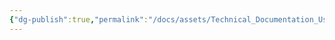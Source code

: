 ```yaml
---
{"dg-publish":true,"permalink":"/docs/assets/Technical_Documentation_Usecase_Diagram.excalidraw/","tags":["excalidraw"]}
---
```

<style> .container {font-family: sans-serif; text-align: center;} .button-wrapper button {z-index: 1;height: 40px; width: 100px; margin: 10px;padding: 5px;} .excalidraw .App-menu_top .buttonList { display: flex;} .excalidraw-wrapper { height: 800px; margin: 50px; position: relative;} :root[dir="ltr"] .excalidraw .layer-ui__wrapper .zen-mode-transition.App-menu_bottom--transition-left {transform: none;} </style><script src="https://cdn.jsdelivr.net/npm/react@17/umd/react.production.min.js"></script><script src="https://cdn.jsdelivr.net/npm/react-dom@17/umd/react-dom.production.min.js"></script><script type="text/javascript" src="https://cdn.jsdelivr.net/npm/@excalidraw/excalidraw@0/dist/excalidraw.production.min.js"></script><div id="Technical_Documentation_Usecase_Diagramexcalidraw.md"></div><script>(function(){const InitialData={"type":"excalidraw","version":2,"source":"https://github.com/zsviczian/obsidian-excalidraw-plugin/releases/tag/2.7.4","elements":[{"type":"ellipse","version":227,"versionNonce":805962368,"isDeleted":false,"id":"ZbR9n1NhWOtN1_uIA28Cb","fillStyle":"solid","strokeWidth":1,"strokeStyle":"solid","roughness":1,"opacity":100,"angle":0,"x":-822.9179637824154,"y":-431.34700218550864,"strokeColor":"#000000","backgroundColor":"transparent","width":56.5443115234375,"height":43.849609375,"seed":1623280468,"groupIds":["_9RKHIL6zlGku2kHJLCx4","9yhfKPOjL09Q2GwzYlV1r"],"frameId":null,"roundness":{"type":2},"boundElements":[{"id":"r4jp69i3G2VL0CZNE5DBJ","type":"arrow"},{"id":"TnquV46lxB4dI2n4goggc","type":"arrow"}],"updated":1736753026536,"link":null,"locked":false,"index":"a0"},{"type":"line","version":273,"versionNonce":795698560,"isDeleted":false,"id":"2HCLeiN0uIBGDP6-YWaWn","fillStyle":"solid","strokeWidth":1,"strokeStyle":"solid","roughness":1,"opacity":100,"angle":0,"x":-794.3864696417904,"y":-385.6881276737899,"strokeColor":"#000000","backgroundColor":"transparent","width":3.477539958432317,"height":130.4052668013237,"seed":44351700,"groupIds":["_9RKHIL6zlGku2kHJLCx4","9yhfKPOjL09Q2GwzYlV1r"],"frameId":null,"roundness":{"type":2},"boundElements":[],"updated":1736753026536,"link":null,"locked":false,"startBinding":null,"endBinding":null,"lastCommittedPoint":null,"startArrowhead":null,"endArrowhead":null,"points":[[0,0],[3.477539958432317,130.4052668013237]],"index":"a1"},{"type":"line","version":304,"versionNonce":1420145280,"isDeleted":false,"id":"74ZUK2EjVXl8yfHuhn8pc","fillStyle":"solid","strokeWidth":1,"strokeStyle":"solid","roughness":1,"opacity":100,"angle":0,"x":-855.198112393689,"y":-359.75576982200147,"strokeColor":"#000000","backgroundColor":"transparent","width":126.71344479262825,"height":1.9752637267113187,"seed":1400735316,"groupIds":["_9RKHIL6zlGku2kHJLCx4","9yhfKPOjL09Q2GwzYlV1r"],"frameId":null,"roundness":{"type":2},"boundElements":[],"updated":1736753026536,"link":null,"locked":false,"startBinding":null,"endBinding":null,"lastCommittedPoint":null,"startArrowhead":null,"endArrowhead":null,"points":[[0,0],[126.71344479262825,-1.9752637267113187]],"index":"a2"},{"type":"line","version":285,"versionNonce":2007283072,"isDeleted":false,"id":"ARqK9jylDL8wEd0wXqyoM","fillStyle":"solid","strokeWidth":1,"strokeStyle":"solid","roughness":1,"opacity":100,"angle":0,"x":-843.8430291998541,"y":-207.7457658622415,"strokeColor":"#000000","backgroundColor":"transparent","width":51.124467272907395,"height":47.56125829592338,"seed":1747033044,"groupIds":["_9RKHIL6zlGku2kHJLCx4","9yhfKPOjL09Q2GwzYlV1r"],"frameId":null,"roundness":{"type":2},"boundElements":[],"updated":1736753026536,"link":null,"locked":false,"startBinding":null,"endBinding":null,"lastCommittedPoint":null,"startArrowhead":null,"endArrowhead":null,"points":[[0,0],[51.124467272907395,-47.56125829592338]],"index":"a3"},{"type":"line","version":309,"versionNonce":1246454400,"isDeleted":false,"id":"5GQ6hrXTqTnkfhN_xGF6p","fillStyle":"solid","strokeWidth":1,"strokeStyle":"solid","roughness":1,"opacity":100,"angle":0,"x":-789.6275585089778,"y":-255.9493581425399,"strokeColor":"#000000","backgroundColor":"transparent","width":46.7197265625,"height":43.883056640625,"seed":1252458836,"groupIds":["_9RKHIL6zlGku2kHJLCx4","9yhfKPOjL09Q2GwzYlV1r"],"frameId":null,"roundness":{"type":2},"boundElements":[],"updated":1736753026536,"link":null,"locked":false,"startBinding":null,"endBinding":null,"lastCommittedPoint":null,"startArrowhead":null,"endArrowhead":null,"points":[[0,0],[46.7197265625,43.883056640625]],"index":"a4"},{"type":"text","version":145,"versionNonce":1550976384,"isDeleted":false,"id":"drBM3SDH","fillStyle":"hachure","strokeWidth":1,"strokeStyle":"solid","roughness":1,"opacity":100,"angle":0,"x":-837.3501113752525,"y":-205.36562347412115,"strokeColor":"#1e1e1e","backgroundColor":"transparent","width":90.37990814447403,"height":25,"seed":1382266580,"groupIds":["9yhfKPOjL09Q2GwzYlV1r"],"frameId":null,"roundness":null,"boundElements":[],"updated":1736753026536,"link":null,"locked":false,"fontSize":20,"fontFamily":1,"text":"Customer","rawText":"Customer","textAlign":"center","verticalAlign":"top","containerId":null,"originalText":"Customer","lineHeight":1.25,"baseline":17,"autoResize":true,"index":"a5"},{"type":"ellipse","version":219,"versionNonce":1606095488,"isDeleted":false,"id":"W_zuJBzzwzL2bETO7NasN","fillStyle":"solid","strokeWidth":1,"strokeStyle":"solid","roughness":1,"opacity":100,"angle":0,"x":1055.0821175977928,"y":-391.3470021855086,"strokeColor":"#000000","backgroundColor":"transparent","width":56.5443115234375,"height":43.849609375,"seed":1657320556,"groupIds":["rObWGPIxToCJHJWXVChp_","AA0u5BJrNMSdgLTuKOeFG"],"frameId":null,"roundness":{"type":2},"boundElements":[{"id":"y-ro0SQPFCSb04RZ38zZM","type":"arrow"},{"id":"Gxk4ilcUYP_1ZugyKWf1p","type":"arrow"}],"updated":1736753026536,"link":null,"locked":false,"index":"a6"},{"type":"line","version":265,"versionNonce":1528124800,"isDeleted":false,"id":"lZ1-24ZfyyiI34wrv613C","fillStyle":"solid","strokeWidth":1,"strokeStyle":"solid","roughness":1,"opacity":100,"angle":0,"x":1083.6136117384178,"y":-345.68812767378984,"strokeColor":"#000000","backgroundColor":"transparent","width":3.477539958432317,"height":130.4052668013237,"seed":118441708,"groupIds":["rObWGPIxToCJHJWXVChp_","AA0u5BJrNMSdgLTuKOeFG"],"frameId":null,"roundness":{"type":2},"boundElements":[],"updated":1736753026536,"link":null,"locked":false,"startBinding":null,"endBinding":null,"lastCommittedPoint":null,"startArrowhead":null,"endArrowhead":null,"points":[[0,0],[3.477539958432317,130.4052668013237]],"index":"a7"},{"type":"line","version":296,"versionNonce":196395648,"isDeleted":false,"id":"vXAPlIFQ3OdY2o6_puKvG","fillStyle":"solid","strokeWidth":1,"strokeStyle":"solid","roughness":1,"opacity":100,"angle":0,"x":1022.8019689865192,"y":-319.7557698220014,"strokeColor":"#000000","backgroundColor":"transparent","width":126.71344479262825,"height":1.9752637267113187,"seed":970951020,"groupIds":["rObWGPIxToCJHJWXVChp_","AA0u5BJrNMSdgLTuKOeFG"],"frameId":null,"roundness":{"type":2},"boundElements":[],"updated":1736753026536,"link":null,"locked":false,"startBinding":null,"endBinding":null,"lastCommittedPoint":null,"startArrowhead":null,"endArrowhead":null,"points":[[0,0],[126.71344479262825,-1.9752637267113187]],"index":"a8"},{"type":"line","version":277,"versionNonce":1221502336,"isDeleted":false,"id":"4Fplp8DpUL_LaT2inGu9I","fillStyle":"solid","strokeWidth":1,"strokeStyle":"solid","roughness":1,"opacity":100,"angle":0,"x":1034.1570521803542,"y":-167.74576586224146,"strokeColor":"#000000","backgroundColor":"transparent","width":51.124467272907395,"height":47.56125829592338,"seed":1585675244,"groupIds":["rObWGPIxToCJHJWXVChp_","AA0u5BJrNMSdgLTuKOeFG"],"frameId":null,"roundness":{"type":2},"boundElements":[],"updated":1736753026536,"link":null,"locked":false,"startBinding":null,"endBinding":null,"lastCommittedPoint":null,"startArrowhead":null,"endArrowhead":null,"points":[[0,0],[51.124467272907395,-47.56125829592338]],"index":"a9"},{"type":"line","version":301,"versionNonce":1828221568,"isDeleted":false,"id":"mlRjnRjG-lNcTswzzPacz","fillStyle":"solid","strokeWidth":1,"strokeStyle":"solid","roughness":1,"opacity":100,"angle":0,"x":1088.3725228712303,"y":-215.94935814253984,"strokeColor":"#000000","backgroundColor":"transparent","width":46.7197265625,"height":43.883056640625,"seed":1594170988,"groupIds":["rObWGPIxToCJHJWXVChp_","AA0u5BJrNMSdgLTuKOeFG"],"frameId":null,"roundness":{"type":2},"boundElements":[],"updated":1736753026536,"link":null,"locked":false,"startBinding":null,"endBinding":null,"lastCommittedPoint":null,"startArrowhead":null,"endArrowhead":null,"points":[[0,0],[46.7197265625,43.883056640625]],"index":"aA"},{"type":"text","version":167,"versionNonce":1390278016,"isDeleted":false,"id":"Ra0HfR9h","fillStyle":"hachure","strokeWidth":1,"strokeStyle":"solid","roughness":1,"opacity":100,"angle":0,"x":1061.7299451331296,"y":-165.3656234741211,"strokeColor":"#1e1e1e","backgroundColor":"transparent","width":48.21995788812637,"height":25,"seed":763982700,"groupIds":["AA0u5BJrNMSdgLTuKOeFG"],"frameId":null,"roundness":null,"boundElements":[],"updated":1736753026536,"link":null,"locked":false,"fontSize":20,"fontFamily":1,"text":"Chief","rawText":"Chief","textAlign":"center","verticalAlign":"top","containerId":null,"originalText":"Chief","lineHeight":1.25,"baseline":17,"autoResize":true,"index":"aB"},{"type":"rectangle","version":81,"versionNonce":1246110336,"isDeleted":false,"id":"ON_Uk4lq-7T1lg8KRwdT3","fillStyle":"hachure","strokeWidth":1,"strokeStyle":"solid","roughness":1,"opacity":100,"angle":0,"x":-623.2666382193567,"y":-639.8989588419597,"strokeColor":"#1e1e1e","backgroundColor":"transparent","width":1528.000122070313,"height":745.59999593099,"seed":1619457108,"groupIds":[],"frameId":null,"roundness":{"type":3},"boundElements":[],"updated":1736753026536,"link":null,"locked":false,"index":"aC"},{"type":"ellipse","version":256,"versionNonce":2122532224,"isDeleted":false,"id":"qY03Dd73qPMGqwrA_jLJp","fillStyle":"hachure","strokeWidth":1,"strokeStyle":"solid","roughness":1,"opacity":100,"angle":0,"x":-127.66656090815854,"y":-447.9989751180014,"strokeColor":"#1e1e1e","backgroundColor":"transparent","width":283,"height":85,"seed":418324076,"groupIds":[],"frameId":null,"roundness":{"type":2},"boundElements":[{"type":"text","id":"6ac1ZQtH"},{"id":"qHrsA82uoo0eDaxkOcS2h","type":"arrow"}],"updated":1736753026536,"link":null,"locked":false,"index":"aD"},{"type":"text","version":260,"versionNonce":1954771584,"isDeleted":false,"id":"6ac1ZQtH","fillStyle":"hachure","strokeWidth":1,"strokeStyle":"solid","roughness":1,"opacity":100,"angle":0,"x":-74.0721155144144,"y":-418.0510133184297,"strokeColor":"#1e1e1e","backgroundColor":"transparent","width":175.69989013671875,"height":25,"seed":1087926508,"groupIds":[],"frameId":null,"roundness":null,"boundElements":[],"updated":1736753026691,"link":null,"locked":false,"fontSize":20,"fontFamily":1,"text":"반려동물 리스트 요청","rawText":"반려동물 리스트 요청","textAlign":"center","verticalAlign":"middle","containerId":"qY03Dd73qPMGqwrA_jLJp","originalText":"반려동물 리스트 요청","lineHeight":1.25,"baseline":42,"autoResize":true,"index":"aE"},{"type":"ellipse","version":193,"versionNonce":687773056,"isDeleted":false,"id":"64foKC9-IigIocA5bLEHy","fillStyle":"hachure","strokeWidth":1,"strokeStyle":"solid","roughness":1,"opacity":100,"angle":0,"x":-556.4666097362838,"y":-444.7989018758137,"strokeColor":"#1e1e1e","backgroundColor":"transparent","width":283,"height":85,"seed":229334996,"groupIds":[],"frameId":null,"roundness":{"type":2},"boundElements":[{"type":"text","id":"CwUp2S8O"},{"id":"r4jp69i3G2VL0CZNE5DBJ","type":"arrow"},{"id":"qHrsA82uoo0eDaxkOcS2h","type":"arrow"},{"id":"C4VeHe4aU1ZjsKJTw4FOj","type":"arrow"}],"updated":1736753026536,"link":null,"locked":false,"index":"aF"},{"type":"text","version":183,"versionNonce":1543471744,"isDeleted":false,"id":"CwUp2S8O","fillStyle":"hachure","strokeWidth":1,"strokeStyle":"solid","roughness":1,"opacity":100,"angle":0,"x":-472.35218903793606,"y":-414.850940076242,"strokeColor":"#1e1e1e","backgroundColor":"transparent","width":114.6599395275116,"height":25,"seed":576210260,"groupIds":[],"frameId":null,"roundness":null,"boundElements":[],"updated":1736753026536,"link":null,"locked":false,"fontSize":20,"fontFamily":1,"text":"반려동물 분양","rawText":"반려동물 분양","textAlign":"center","verticalAlign":"middle","containerId":"64foKC9-IigIocA5bLEHy","originalText":"반려동물 분양","lineHeight":1.25,"baseline":17,"autoResize":true,"index":"aG"},{"type":"ellipse","version":279,"versionNonce":126870912,"isDeleted":false,"id":"5CRZUbVeKwnetk0mOxAgG","fillStyle":"hachure","strokeWidth":1,"strokeStyle":"solid","roughness":1,"opacity":100,"angle":0,"x":-127.66656090815854,"y":-273.59895070393884,"strokeColor":"#1e1e1e","backgroundColor":"transparent","width":283,"height":85,"seed":1367894252,"groupIds":[],"frameId":null,"roundness":{"type":2},"boundElements":[{"type":"text","id":"4JbSbMiP"},{"id":"C4VeHe4aU1ZjsKJTw4FOj","type":"arrow"}],"updated":1736753026536,"link":null,"locked":false,"index":"aH"},{"type":"text","version":321,"versionNonce":1709912704,"isDeleted":false,"id":"4JbSbMiP","fillStyle":"hachure","strokeWidth":1,"strokeStyle":"solid","roughness":1,"opacity":100,"angle":0,"x":-43.12213382496128,"y":-243.65098890436713,"strokeColor":"#1e1e1e","backgroundColor":"transparent","width":113.7999267578125,"height":25,"seed":1558473580,"groupIds":[],"frameId":null,"roundness":null,"boundElements":[],"updated":1736753026536,"link":null,"locked":false,"fontSize":20,"fontFamily":1,"text":"분양상태 확인","rawText":"분양상태 확인","textAlign":"center","verticalAlign":"middle","containerId":"5CRZUbVeKwnetk0mOxAgG","originalText":"분양상태 확인","lineHeight":1.25,"baseline":17,"autoResize":true,"index":"aI"},{"type":"ellipse","version":352,"versionNonce":662123904,"isDeleted":false,"id":"u6W37X1_wO6gQhKmZsR4p","fillStyle":"hachure","strokeWidth":1,"strokeStyle":"solid","roughness":1,"opacity":100,"angle":0,"x":504.3333577116332,"y":-545.598950703939,"strokeColor":"#1e1e1e","backgroundColor":"transparent","width":283,"height":85,"seed":237592660,"groupIds":[],"frameId":null,"roundness":{"type":2},"boundElements":[{"type":"text","id":"Ile3zifi"},{"id":"y-ro0SQPFCSb04RZ38zZM","type":"arrow"},{"id":"EVgzAVh_hQU-t3omz_o1s","type":"arrow"}],"updated":1736753026536,"link":null,"locked":false,"index":"aJ"},{"type":"text","version":417,"versionNonce":383836800,"isDeleted":false,"id":"Ile3zifi","fillStyle":"hachure","strokeWidth":1,"strokeStyle":"solid","roughness":1,"opacity":100,"angle":0,"x":588.8777847948305,"y":-515.6509889043672,"strokeColor":"#1e1e1e","backgroundColor":"transparent","width":113.7999267578125,"height":25,"seed":1413625300,"groupIds":[],"frameId":null,"roundness":null,"boundElements":[],"updated":1736753026536,"link":null,"locked":false,"fontSize":20,"fontFamily":1,"text":"분양요청 확인","rawText":"분양요청 확인","textAlign":"center","verticalAlign":"middle","containerId":"u6W37X1_wO6gQhKmZsR4p","originalText":"분양요청 확인","lineHeight":1.25,"baseline":17,"autoResize":true,"index":"aK"},{"type":"ellipse","version":268,"versionNonce":1844741504,"isDeleted":false,"id":"59qzvwLdnvdS7nvNQkB2b","fillStyle":"hachure","strokeWidth":1,"strokeStyle":"solid","roughness":1,"opacity":100,"angle":0,"x":-540.4666097362838,"y":-300.7989425659178,"strokeColor":"#1e1e1e","backgroundColor":"transparent","width":283,"height":85,"seed":52121300,"groupIds":[],"frameId":null,"roundness":{"type":2},"boundElements":[{"type":"text","id":"21gfaXuf"},{"id":"TnquV46lxB4dI2n4goggc","type":"arrow"}],"updated":1736753026536,"link":null,"locked":false,"index":"aL"},{"type":"text","version":283,"versionNonce":2107675264,"isDeleted":false,"id":"21gfaXuf","fillStyle":"hachure","strokeWidth":1,"strokeStyle":"solid","roughness":1,"opacity":100,"angle":0,"x":-455.9221826530865,"y":-270.8509807663461,"strokeColor":"#1e1e1e","backgroundColor":"transparent","width":113.7999267578125,"height":25,"seed":2126297940,"groupIds":[],"frameId":null,"roundness":null,"boundElements":[],"updated":1736753026536,"link":null,"locked":false,"fontSize":20,"fontFamily":1,"text":"개인정보 수정","rawText":"개인정보 수정","textAlign":"center","verticalAlign":"middle","containerId":"59qzvwLdnvdS7nvNQkB2b","originalText":"개인정보 수정","lineHeight":1.25,"baseline":17,"autoResize":true,"index":"aM"},{"type":"ellipse","version":461,"versionNonce":407360896,"isDeleted":false,"id":"7pH8kt7TOZyjZWcrtwIf8","fillStyle":"hachure","strokeWidth":1,"strokeStyle":"solid","roughness":1,"opacity":100,"angle":0,"x":510.73342281580017,"y":-348.79902394612645,"strokeColor":"#1e1e1e","backgroundColor":"transparent","width":283,"height":85,"seed":502440812,"groupIds":[],"frameId":null,"roundness":{"type":2},"boundElements":[{"type":"text","id":"ptfBGbcB"},{"id":"EVgzAVh_hQU-t3omz_o1s","type":"arrow"}],"updated":1736753026536,"link":null,"locked":false,"index":"aN"},{"type":"text","version":548,"versionNonce":1357529728,"isDeleted":false,"id":"ptfBGbcB","fillStyle":"hachure","strokeWidth":1,"strokeStyle":"solid","roughness":1,"opacity":100,"angle":0,"x":595.2778498989975,"y":-318.85106214655474,"strokeColor":"#1e1e1e","backgroundColor":"transparent","width":113.7999267578125,"height":25,"seed":1159943660,"groupIds":[],"frameId":null,"roundness":null,"boundElements":[],"updated":1736753026536,"link":null,"locked":false,"fontSize":20,"fontFamily":1,"text":"분양요청 승인","rawText":"분양요청 승인","textAlign":"center","verticalAlign":"middle","containerId":"7pH8kt7TOZyjZWcrtwIf8","originalText":"분양요청 승인","lineHeight":1.25,"baseline":17,"autoResize":true,"index":"aO"},{"type":"ellipse","version":416,"versionNonce":1001465216,"isDeleted":false,"id":"E-St5m5nJCOJMTlJQ-r4r","fillStyle":"hachure","strokeWidth":1,"strokeStyle":"solid","roughness":1,"opacity":100,"angle":0,"x":518.7332600553832,"y":-129.5989100138346,"strokeColor":"#1e1e1e","backgroundColor":"transparent","width":283,"height":85,"seed":761185364,"groupIds":[],"frameId":null,"roundness":{"type":2},"boundElements":[{"type":"text","id":"QqlmTry2"},{"id":"Gxk4ilcUYP_1ZugyKWf1p","type":"arrow"}],"updated":1736753026536,"link":null,"locked":false,"index":"aP"},{"type":"text","version":526,"versionNonce":1870525056,"isDeleted":false,"id":"QqlmTry2","fillStyle":"hachure","strokeWidth":1,"strokeStyle":"solid","roughness":1,"opacity":100,"angle":0,"x":603.2776871385805,"y":-99.65094821426287,"strokeColor":"#1e1e1e","backgroundColor":"transparent","width":113.7999267578125,"height":25,"seed":791353812,"groupIds":[],"frameId":null,"roundness":null,"boundElements":[],"updated":1736753026536,"link":null,"locked":false,"fontSize":20,"fontFamily":1,"text":"재무상태 확인","rawText":"재무상태 확인","textAlign":"center","verticalAlign":"middle","containerId":"E-St5m5nJCOJMTlJQ-r4r","originalText":"재무상태 확인","lineHeight":1.25,"baseline":17,"autoResize":true,"index":"aQ"},{"type":"arrow","version":24,"versionNonce":678503040,"isDeleted":false,"id":"r4jp69i3G2VL0CZNE5DBJ","fillStyle":"hachure","strokeWidth":1,"strokeStyle":"solid","roughness":1,"opacity":100,"angle":0,"x":-754.4666722820953,"y":-409.49895479899527,"strokeColor":"#1e1e1e","backgroundColor":"transparent","width":185.6898817724408,"height":3.201581972819156,"seed":1681972332,"groupIds":[],"frameId":null,"roundness":{"type":2},"boundElements":[],"updated":1736753026691,"link":null,"locked":false,"startBinding":{"elementId":"ZbR9n1NhWOtN1_uIA28Cb","gap":11.907083386085816,"focus":-0.035088927843142236},"endBinding":{"elementId":"64foKC9-IigIocA5bLEHy","gap":12.715073436688925,"focus":0.03163132725887213},"lastCommittedPoint":null,"startArrowhead":null,"endArrowhead":null,"points":[[0,0],[185.6898817724408,3.201581972819156]],"index":"aR"},{"type":"arrow","version":154,"versionNonce":1389707904,"isDeleted":false,"id":"TnquV46lxB4dI2n4goggc","fillStyle":"hachure","strokeWidth":1,"strokeStyle":"solid","roughness":1,"opacity":100,"angle":0,"x":-760.4048129435623,"y":-421.45208258426567,"strokeColor":"#1e1e1e","backgroundColor":"transparent","width":207.08590290316647,"height":170.04184788090024,"seed":282363244,"groupIds":[],"frameId":null,"roundness":{"type":2},"boundElements":[],"updated":1736753026692,"link":null,"locked":false,"startBinding":{"elementId":"ZbR9n1NhWOtN1_uIA28Cb","gap":8.91474611343915,"focus":-1.2572492464030545},"endBinding":{"elementId":"59qzvwLdnvdS7nvNQkB2b","gap":14.012012721674893,"focus":-1.0801258616552325},"lastCommittedPoint":null,"startArrowhead":null,"endArrowhead":null,"points":[[0,0],[207.08590290316647,170.04184788090024]],"index":"aS"},{"type":"arrow","version":36,"versionNonce":1932055168,"isDeleted":false,"id":"qHrsA82uoo0eDaxkOcS2h","fillStyle":"hachure","strokeWidth":1,"strokeStyle":"dashed","roughness":1,"opacity":100,"angle":0,"x":-266.54765127644976,"y":-398.29789662555277,"strokeColor":"#1e1e1e","backgroundColor":"transparent","width":126.65634087984483,"height":1.603261336759374,"seed":814962260,"groupIds":["0b3B4l6rQsTtfZ8hkH50N"],"frameId":null,"roundness":{"type":2},"boundElements":[],"updated":1736753026691,"link":null,"locked":false,"startBinding":{"elementId":"64foKC9-IigIocA5bLEHy","gap":7.398388180074704,"focus":0.13822425330623458},"endBinding":{"elementId":"qY03Dd73qPMGqwrA_jLJp","gap":13.012338787483401,"focus":-0.08585118283025635},"lastCommittedPoint":null,"startArrowhead":null,"endArrowhead":"arrow","points":[[0,0],[126.65634087984483,-1.603261336759374]],"index":"aT"},{"type":"text","version":40,"versionNonce":1367560832,"isDeleted":false,"id":"3izDD6R4","fillStyle":"hachure","strokeWidth":1,"strokeStyle":"solid","roughness":1,"opacity":100,"angle":0,"x":-239.41001946230733,"y":-425.76563771565753,"strokeColor":"#1e1e1e","backgroundColor":"transparent","width":63.21994933485985,"height":25,"seed":248233836,"groupIds":["0b3B4l6rQsTtfZ8hkH50N"],"frameId":null,"roundness":null,"boundElements":[],"updated":1736753026536,"link":null,"locked":false,"fontSize":20,"fontFamily":1,"text":"include","rawText":"include","textAlign":"center","verticalAlign":"top","containerId":null,"originalText":"include","lineHeight":1.25,"baseline":17,"autoResize":true,"index":"aU"},{"type":"arrow","version":87,"versionNonce":1341534848,"isDeleted":false,"id":"C4VeHe4aU1ZjsKJTw4FOj","fillStyle":"hachure","strokeWidth":1,"strokeStyle":"dashed","roughness":1,"opacity":100,"angle":0,"x":-132.046724470784,"y":-233.47567187779848,"strokeColor":"#1e1e1e","backgroundColor":"transparent","width":134.8407172198223,"height":157.31419730548456,"seed":2050110700,"groupIds":["UD8kbHJez9r40cUB-mIZ6"],"frameId":null,"roundness":{"type":2},"boundElements":[],"updated":1736753026692,"link":null,"locked":false,"startBinding":{"elementId":"5CRZUbVeKwnetk0mOxAgG","gap":4.56651390593359,"focus":-0.9844574111828581},"endBinding":{"elementId":"64foKC9-IigIocA5bLEHy","gap":10.236625708252177,"focus":-0.9459348113455812},"lastCommittedPoint":null,"startArrowhead":null,"endArrowhead":"arrow","points":[[0,0],[-134.8407172198223,-157.31419730548456]],"index":"aV"},{"type":"text","version":18,"versionNonce":443875968,"isDeleted":false,"id":"ZeMXlSI5","fillStyle":"hachure","strokeWidth":1,"strokeStyle":"dashed","roughness":1,"opacity":100,"angle":0,"x":-206.51332039137685,"y":-344.16562143961585,"strokeColor":"#1e1e1e","backgroundColor":"transparent","width":65.15994963049889,"height":25,"seed":444360276,"groupIds":["UD8kbHJez9r40cUB-mIZ6"],"frameId":null,"roundness":null,"boundElements":[],"updated":1736753026536,"link":null,"locked":false,"fontSize":20,"fontFamily":1,"text":"extend","rawText":"extend","textAlign":"center","verticalAlign":"top","containerId":null,"originalText":"extend","lineHeight":1.25,"baseline":17,"autoResize":true,"index":"aW"},{"id":"y-ro0SQPFCSb04RZ38zZM","type":"arrow","x":1045.533451298873,"y":-372.6989466349284,"width":257.7029106056141,"height":123.24916325065573,"angle":0,"strokeColor":"#1e1e1e","backgroundColor":"transparent","fillStyle":"hachure","strokeWidth":1,"strokeStyle":"solid","roughness":1,"opacity":100,"groupIds":[],"frameId":null,"roundness":{"type":2},"seed":566938196,"version":32,"versionNonce":126608000,"isDeleted":false,"boundElements":[],"updated":1736753026692,"link":null,"locked":false,"points":[[0,0],[-257.7029106056141,-123.24916325065573]],"lastCommittedPoint":null,"startBinding":{"elementId":"W_zuJBzzwzL2bETO7NasN","focus":-0.5750010685167445,"gap":9.749906429145287},"endBinding":{"elementId":"u6W37X1_wO6gQhKmZsR4p","focus":-0.7603421305944232,"gap":2.338170366625576},"startArrowhead":null,"endArrowhead":null,"index":"aX"},{"id":"EVgzAVh_hQU-t3omz_o1s","type":"arrow","x":653.533454029119,"y":-353.49886467576727,"width":3.200046415372526,"height":105.60043306971687,"angle":0,"strokeColor":"#1e1e1e","backgroundColor":"transparent","fillStyle":"hachure","strokeWidth":1,"strokeStyle":"dashed","roughness":1,"opacity":100,"groupIds":["n_6ohg_iMYQMFkj4dntGr"],"frameId":null,"roundness":{"type":2},"seed":1123047020,"version":36,"versionNonce":2080961152,"isDeleted":false,"boundElements":[],"updated":1736753026692,"link":null,"locked":false,"points":[[0,0],[-3.200046415372526,-105.60043306971687]],"lastCommittedPoint":null,"startBinding":{"elementId":"7pH8kt7TOZyjZWcrtwIf8","focus":0.019294920228008397,"gap":4.701706847057885},"endBinding":{"elementId":"u6W37X1_wO6gQhKmZsR4p","focus":-0.02237867176488647,"gap":1.521448826829186},"startArrowhead":null,"endArrowhead":"arrow","index":"aY"},{"id":"luxOlZW7","type":"text","x":666.8200129419567,"y":-411.6322962443034,"width":65.15994963049889,"height":25,"angle":0,"strokeColor":"#1e1e1e","backgroundColor":"transparent","fillStyle":"hachure","strokeWidth":1,"strokeStyle":"dashed","roughness":1,"opacity":100,"groupIds":["n_6ohg_iMYQMFkj4dntGr"],"frameId":null,"roundness":null,"seed":395072364,"version":22,"versionNonce":2093593984,"isDeleted":false,"boundElements":[],"updated":1736753026536,"link":null,"locked":false,"text":"extend","rawText":"extend","fontSize":20,"fontFamily":1,"textAlign":"center","verticalAlign":"top","baseline":17,"containerId":null,"originalText":"extend","lineHeight":1.25,"autoResize":true,"index":"aZ"},{"id":"Gxk4ilcUYP_1ZugyKWf1p","type":"arrow","x":1043.933353642623,"y":-372.6989466349284,"width":241.25493078776628,"height":284.39335506446275,"angle":0,"strokeColor":"#1e1e1e","backgroundColor":"transparent","fillStyle":"hachure","strokeWidth":1,"strokeStyle":"solid","roughness":1,"opacity":100,"groupIds":[],"frameId":null,"roundness":{"type":2},"seed":478806508,"version":47,"versionNonce":591831680,"isDeleted":false,"boundElements":[],"updated":1736753026692,"link":null,"locked":false,"points":[[0,0],[-241.25493078776628,284.39335506446275]],"lastCommittedPoint":null,"startBinding":{"elementId":"W_zuJBzzwzL2bETO7NasN","focus":1.247011017125451,"gap":11.338673528008407},"endBinding":{"elementId":"E-St5m5nJCOJMTlJQ-r4r","focus":0.9685020909348423,"gap":1},"startArrowhead":null,"endArrowhead":null,"index":"aa"}],"appState":{"theme":"light","viewBackgroundColor":"#ffffff","currentItemStrokeColor":"#1e1e1e","currentItemBackgroundColor":"transparent","currentItemFillStyle":"hachure","currentItemStrokeWidth":1,"currentItemStrokeStyle":"solid","currentItemRoughness":1,"currentItemOpacity":100,"currentItemFontFamily":1,"currentItemFontSize":20,"currentItemTextAlign":"center","currentItemStartArrowhead":null,"currentItemEndArrowhead":null,"currentItemArrowType":"round","scrollX":908.7218828590181,"scrollY":949.0287096921071,"zoom":{"value":0.845395},"currentItemRoundness":"round","gridSize":20,"gridStep":5,"gridModeEnabled":false,"gridColor":{"Bold":"rgba(217, 217, 217, 0.5)","Regular":"rgba(230, 230, 230, 0.5)"},"currentStrokeOptions":null,"frameRendering":{"enabled":true,"clip":true,"name":true,"outline":true},"objectsSnapModeEnabled":false,"activeTool":{"type":"selection","customType":null,"locked":false,"lastActiveTool":null}},"files":{}};InitialData.scrollToContent=true;App=()=>{const e=React.useRef(null),t=React.useRef(null),[n,i]=React.useState({width:void 0,height:void 0});return React.useEffect(()=>{i({width:t.current.getBoundingClientRect().width,height:t.current.getBoundingClientRect().height});const e=()=>{i({width:t.current.getBoundingClientRect().width,height:t.current.getBoundingClientRect().height})};return window.addEventListener("resize",e),()=>window.removeEventListener("resize",e)},[t]),React.createElement(React.Fragment,null,React.createElement("div",{className:"excalidraw-wrapper",ref:t},React.createElement(ExcalidrawLib.Excalidraw,{ref:e,width:n.width,height:n.height,initialData:InitialData,viewModeEnabled:!0,zenModeEnabled:!0,gridModeEnabled:!1})))},excalidrawWrapper=document.getElementById("Technical_Documentation_Usecase_Diagramexcalidraw.md");ReactDOM.render(React.createElement(App),excalidrawWrapper);})();</script>